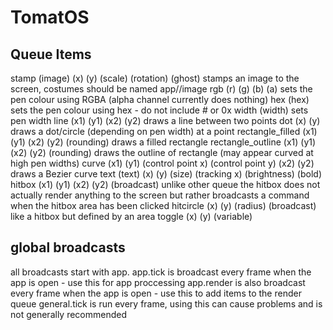 # TomatOS
## Queue Items
stamp (image) (x) (y) (scale) (rotation) (ghost) stamps an image to the screen, costumes should be named app//image rgb (r) (g) (b) (a) sets the pen colour using RGBA (alpha channel currently does nothing) hex (hex) sets the pen colour using hex - do not include # or 0x width (width) sets pen width line (x1) (y1) (x2) (y2) draws a line between two points dot (x) (y) draws a dot/circle (depending on pen width) at a point rectangle_filled (x1) (y1) (x2) (y2) (rounding) draws a filled rectangle rectangle_outline (x1) (y1) (x2) (y2) (rounding) draws the outline of rectangle (may appear curved at high pen widths) curve (x1) (y1) (control point x) (control point y) (x2) (y2) draws a Bezier curve text (text) (x) (y) (size) (tracking x) (brightness) (bold) hitbox (x1) (y1) (x2) (y2) (broadcast) unlike other queue the hitbox does not actually render anything to the screen but rather broadcasts a command when the hitbox area has been clicked hitcircle (x) (y) (radius) (broadcast) like a hitbox but defined by an area toggle (x) (y) (variable)
## global broadcasts
all broadcasts start with app.
app.tick is broadcast every frame when the app is open - use this for app proccessing
app.render is also broadcast every frame when the app is open - use this to add items to the render queue
general.tick is run every frame, using this can cause problems and is not generally recommended
